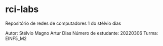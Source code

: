 # rci-labs
Repositório de redes de computadores 1 do stélvio dias

Autor: Stélvio Magno Artur Dias
Número de estudante: 20220306
Turma: EINF5_M2
